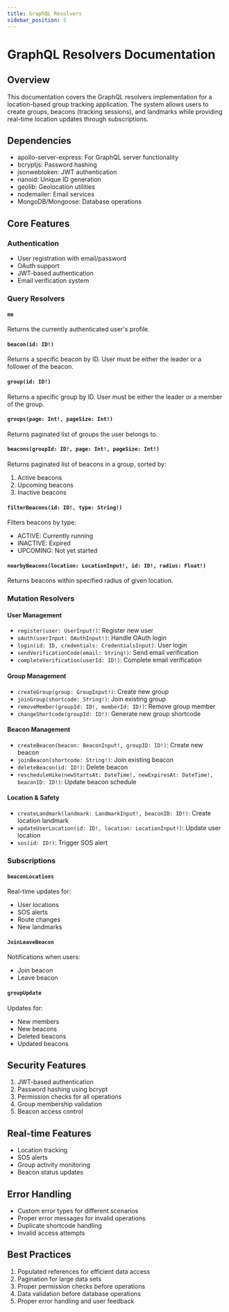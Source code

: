 ```yaml
---
title: GraphQL Resolvers
sidebar_position: 5
---
```


# GraphQL Resolvers Documentation

## Overview

This documentation covers the GraphQL resolvers implementation for a location-based group tracking application. The system allows users to create groups, beacons (tracking sessions), and landmarks while providing real-time location updates through subscriptions.

## Dependencies

- apollo-server-express: For GraphQL server functionality
- bcryptjs: Password hashing
- jsonwebtoken: JWT authentication
- nanoid: Unique ID generation
- geolib: Geolocation utilities
- nodemailer: Email services
- MongoDB/Mongoose: Database operations

## Core Features

### Authentication

- User registration with email/password
- OAuth support
- JWT-based authentication
- Email verification system

### Query Resolvers

#### `me`

Returns the currently authenticated user's profile.

#### `beacon(id: ID!)`

Returns a specific beacon by ID. User must be either the leader or a follower of the beacon.

#### `group(id: ID!)`

Returns a specific group by ID. User must be either the leader or a member of the group.

#### `groups(page: Int!, pageSize: Int!)`

Returns paginated list of groups the user belongs to.

#### `beacons(groupId: ID!, page: Int!, pageSize: Int!)`

Returns paginated list of beacons in a group, sorted by:

1. Active beacons
2. Upcoming beacons
3. Inactive beacons

#### `filterBeacons(id: ID!, type: String!)`

Filters beacons by type:

- ACTIVE: Currently running
- INACTIVE: Expired
- UPCOMING: Not yet started

#### `nearbyBeacons(location: LocationInput!, id: ID!, radius: Float!)`

Returns beacons within specified radius of given location.

### Mutation Resolvers

#### User Management

- `register(user: UserInput!)`: Register new user
- `oAuth(userInput: OAuthInput!)`: Handle OAuth login
- `login(id: ID, credentials: CredentialsInput)`: User login
- `sendVerificationCode(email: String!)`: Send email verification
- `completeVerification(userId: ID!)`: Complete email verification

#### Group Management

- `createGroup(group: GroupInput!)`: Create new group
- `joinGroup(shortcode: String!)`: Join existing group
- `removeMember(groupId: ID!, memberId: ID!)`: Remove group member
- `changeShortcode(groupId: ID!)`: Generate new group shortcode

#### Beacon Management

- `createBeacon(beacon: BeaconInput!, groupID: ID!)`: Create new beacon
- `joinBeacon(shortcode: String!)`: Join existing beacon
- `deleteBeacon(id: ID!)`: Delete beacon
- `rescheduleHike(newStartsAt: DateTime!, newExpiresAt: DateTime!, beaconID: ID!)`: Update beacon schedule

#### Location & Safety

- `createLandmark(landmark: LandmarkInput!, beaconID: ID!)`: Create location landmark
- `updateUserLocation(id: ID!, location: LocationInput!)`: Update user location
- `sos(id: ID!)`: Trigger SOS alert

### Subscriptions

#### `beaconLocations`

Real-time updates for:

- User locations
- SOS alerts
- Route changes
- New landmarks

#### `JoinLeaveBeacon`

Notifications when users:

- Join beacon
- Leave beacon

#### `groupUpdate`

Updates for:

- New members
- New beacons
- Deleted beacons
- Updated beacons

## Security Features

1. JWT-based authentication
2. Password hashing using bcrypt
3. Permission checks for all operations
4. Group membership validation
5. Beacon access control

## Real-time Features

- Location tracking
- SOS alerts
- Group activity monitoring
- Beacon status updates

## Error Handling

- Custom error types for different scenarios
- Proper error messages for invalid operations
- Duplicate shortcode handling
- Invalid access attempts

## Best Practices

1. Populated references for efficient data access
2. Pagination for large data sets
3. Proper permission checks before operations
4. Data validation before database operations
5. Proper error handling and user feedback
